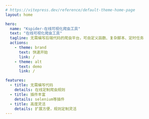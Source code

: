 ```yaml
---
# https://vitepress.dev/reference/default-theme-home-page
layout: home

hero:
  name: "Kspider-在线可视化爬虫工具"
  text: "在线可视化爬虫工具"
  tagline: 无需编写后端代码的爬虫平台，可自定义函数、复杂脚本、定时任务
  actions:
    - theme: brand
      text: 快速开始
      link: /
    - theme: alt
      text: demo
      link: /

features:
  - title: 无需编写代码
    details: 在线定制爬虫规则
  - title: 插件丰富
    details: selenium等插件
  - title: 高度灵活
    details: 扩展方便，规则定制灵活
---
```


